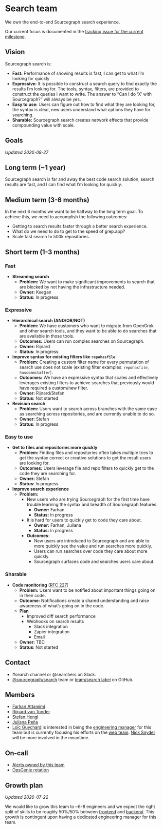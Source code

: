 # Search team

We own the end-to-end Sourcegraph search experience.

Our current focus is documented in the [tracking issue for the current milestone](https://github.com/sourcegraph/sourcegraph/issues?q=is%3Aopen+is%3Aissue+label%3Atracking+label%3Ateam%2Fsearch).

## Vision

Sourcegraph search is:

- **Fast:** Performance of showing results is fast, I can get to what I’m looking for quickly
- **Expressive:** It is possible to construct a search query to find exactly the results I’m looking for. The tools, syntax, filters, are provided to construct the queries I want to write.
The answer to “Can I do ‘X’ with Sourcegraph?” will always be yes.
- **Easy to use:** Users can figure out how to find what they are looking for, the syntax is clear, new users understand what options they have for searching.
- **Sharable:** Sourcegraph search creates network effects that provide compounding value with scale. 

## Goals

_Updated 2020-08-27_

## Long term (~1 year)

Sourcegraph search is far and away the best code search solution, search results are fast, and I can find what I’m looking for quickly.

## Medium term (3-6 months)

In the next 6 months we want to be halfway to the long term goal. To achieve this, we need to accomplish the following outcomes:

- Getting to search results faster through a better search experience.
- What do we need to do to get to the speed of grep.app?
- Scale fast search to 500k repositories.

## Short term (1-3 months)

### Fast

- **Streaming search**
  - **Problem:** We want to make significant improvements to search that are blocked by not having the infrastructure needed.
  - **Owner:** Keegan
  - **Status:** In progress

### Expressive

- **Hierarchical search (AND/OR/NOT)**
  - **Problem:** We have customers who want to migrate from OpenGrok and other search tools, and they want to be able to do searches that are available in those tools.
  - **Outcomes:** Users can run complex searches on Sourcegraph.
  - **Owner:** Rijnard
  - **Status:** In progress
- **Improve syntax for existing filters like `repohasfile`**
  - **Problem:** Creating a custom filter name for every permutation of search use does not scale (existing filter examples: `repohasfile`, `hascommitafter`).
  - **Outcomes:** We have an expressive syntax that scales and effectively leverages existing filters to achieve searches that previously would have required a custom/new filter.
  - **Owner:** Rijnard/Stefan
  - **Status:** Not started
- **Revision search**
  - **Problem:** Users want to search across branches with the same ease as searching across repositories, and are currently unable to do so.
  - **Owner:** Stefan
  - **Status:** In progress

### Easy to use

- **Get to files and repositories more quickly**
  - **Problem:** Finding files and repositories often takes multiple tries to get the syntax correct or creative solutions to get the result users are looking for.
  - **Outcomes:** Users leverage file and repo filters to quickly get to the code they are searching for.
  - **Owner:** Stefan
  - **Status:** In progress
- **Improve search experience**
  - **Problem:**
      - New users who are trying Sourcegraph for the first time have trouble learning the syntax and breadth of Sourcegraph features.
          - **Owner:** Farhan
          - **Status:** In progress
      - It is hard for users to quickly get to code they care about.
          - **Owner:** Farhan, Juliana
          - **Status:** In progress
    - **Outcomes:**
      - New users are introduced to Sourcegraph and are able to more quickly see the value and run searches more quickly.
      - Users can run searches over code they care about more quickly.
      - Sourcegraph surfaces code and searches users care about.

### Sharable

- **Code monitoring** ([RFC 227](https://docs.google.com/document/d/1_R5DgpUkxyZilsJ9vBQm5cvRPT2udc3tZIPg2q3cnZU/edit))
  - **Problem:** Users want to be notified about important things going on in their code.
  - **Outcome:** Notifications create a shared understanding and raise awareness of what’s going on in the code.
  - **Plan**
      - Improved diff search performance
      - Webhooks on search results
          - Slack integration
          - Zapier integration
          - Email
  - **Owner:** TBD
  - **Status:** Not started

## Contact

- #search channel or @searchers on Slack.
- [@sourcegraph/search](https://github.com/orgs/sourcegraph/teams/search) team or [team/search label](https://github.com/sourcegraph/sourcegraph/issues?q=is%3Aissue+is%3Aopen+label%3Ateam%2Fsearch+) on GitHub.

## Members

- [Farhan Attamimi](../../../company/team/index.md#farhan-attamimi)
- [Rijnard van Tonder](../../../company/team/index.md#rijnard-van-tonder)
- [Stefan Hengl](../../../company/team/index.md#stefan-hengl-he-him)
- [Juliana Peña](../../../company/team/index.md#juliana-peña-she-her)
- [Loïc Guychard](../../../company/team/index.md#loic-guychard) is interested in being the [engineering manager](../roles.md#engineering-manager) for this team but is currently focusing his efforts on the [web team](../web/index.md). [Nick Snyder](../../../company/team/index.md#nick-snyder-he-him) will be more involved in the meantime.

## On-call

- [Alerts owned by this team](https://sourcegraph.com/search?q=repo%3A%5Egithub.com%2Fsourcegraph%2Fsourcegraph%24+file%3Amonitoring%2F.*+%7B%3A%5B_%5D%2C+Owner%3A+ObservableOwnerSearch%2C+%3A%5B_%5D%7D+OR+%28%3A%5B_%5D%2C+ObservableOwnerSearch%29+count%3A1000&patternType=structural)
- [OpsGenie rotation](https://sourcegraph.app.opsgenie.com/teams/dashboard/f482ef3e-f5dc-4bef-b7c4-307e0ad30d6a)

## Growth plan

_Updated 2020-07-22_

We would like to grow this team to ~6-8 engineers and we expect the right split of skills to be roughly 50%/50% between [frontend](https://github.com/sourcegraph/careers/blob/master/job-descriptions/software-engineer-frontend.md) and [backend](https://github.com/sourcegraph/careers/blob/master/job-descriptions/software-engineer-backend.md). This growth is contingent upon having a dedicated engineering manager for this team.
